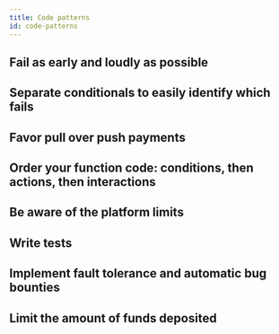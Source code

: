 ```yaml
---
title: Code patterns
id: code-patterns
---
```


## Fail as early and loudly as possible

## Separate conditionals to easily identify which fails

## Favor pull over push payments

## Order your function code: conditions, then actions, then interactions

## Be aware of the platform limits

## Write tests

## Implement fault tolerance and automatic bug bounties

## Limit the amount of funds deposited
